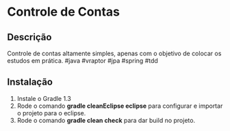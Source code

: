 Controle de Contas
====================

Descrição
------------------
Controle de contas altamente simples, apenas com o objetivo de colocar os estudos em prática. #java #vraptor #jpa #spring #tdd

Instalação
------------------
1. Instale o Gradle 1.3
2. Rode o comando **gradle cleanEclipse eclipse** para configurar e importar o projeto para o eclipse.
3. Rode o comando **gradle clean check** para dar build no projeto.
